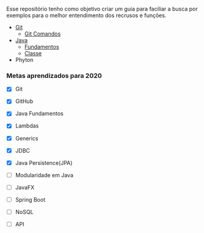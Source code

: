 Esse repositório tenho como objetivo criar um guia para faciliar a busca por exemplos para o melhor entendimento dos recrusos e funções.

- [Git](https://github.com/maikcosta/Learning/blob/master/GitAndGithub/)
  - [Git Comandos](http://https://github.com/maikcosta/Learning/blob/master/GitAndGithub/CommandsGit.txt)
- [Java](http://https://github.com/maikcosta/Learning/tree/master/Java)
  - [Fundamentos](http://https://github.com/maikcosta/Learning/tree/master/Java/exercicios/src/fundamentos)
  - [Classe](http://https://github.com/maikcosta/Learning/tree/master/Java/exercicios/src/classe)
- Phyton



### Metas aprendizados para 2020

- [x] Git
- [x] GitHub
- [x] Java Fundamentos
- [x] Lambdas
- [x] Generics
- [x] JDBC
- [x] Java Persistence(JPA)
- [ ] Modularidade em Java
- [ ] JavaFX
- [ ] Spring Boot
- [ ] NoSQL
- [ ] API


